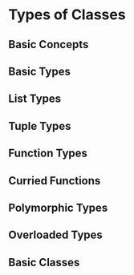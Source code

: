# Types of Classes

## Basic Concepts

## Basic Types

## List Types

## Tuple Types

## Function Types

## Curried Functions

## Polymorphic Types

## Overloaded Types

## Basic Classes
